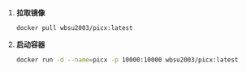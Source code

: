 1. **拉取镜像**

   ```bash
   docker pull wbsu2003/picx:latest
   ```

2. **启动容器**

   ```bash
   docker run -d --name=picx -p 10000:10000 wbsu2003/picx:latest
   ```

   